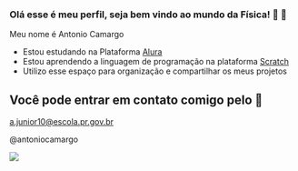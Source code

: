 ### Olá esse é meu perfil, seja bem vindo ao mundo da Física! 💙 👋

Meu nome é Antonio Camargo
- Estou estudando na Plataforma [Alura](https://www.alura.com.br/)
- Estou aprendendo a linguagem de programação na plataforma  [Scratch](https://scratch.mit.edu/)
- Utilizo esse espaço para organização e compartilhar os meus projetos
 
## Você pode entrar em contato comigo pelo 📧

a.junior10@escola.pr.gov.br



@antoniocamargo

![](https://media.tenor.com/EibW8F4VJUkAAAAC/joke-jk.gif)



